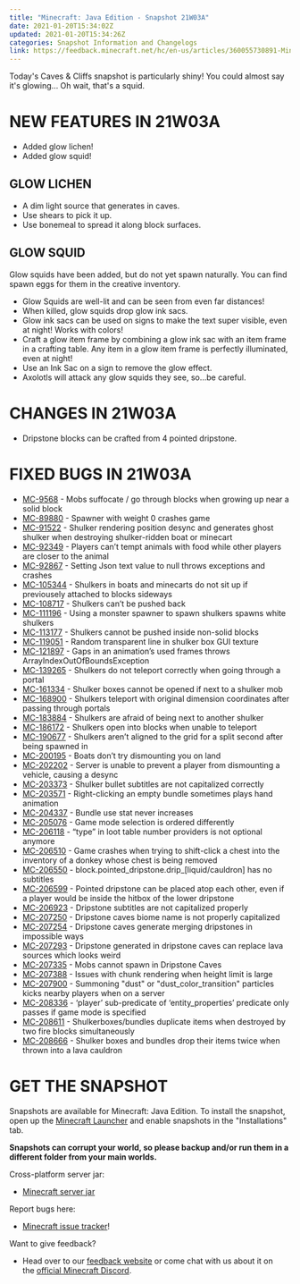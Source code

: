 ```yaml
---
title: "Minecraft: Java Edition - Snapshot 21W03A"
date: 2021-01-20T15:34:02Z
updated: 2021-01-20T15:34:26Z
categories: Snapshot Information and Changelogs
link: https://feedback.minecraft.net/hc/en-us/articles/360055730891-Minecraft-Java-Edition-Snapshot-21W03A
---
```


Today's Caves & Cliffs snapshot is particularly shiny! You could almost say it's glowing... Oh wait, that's a squid.

# NEW FEATURES IN 21W03A

- Added glow lichen!
- Added glow squid!

## GLOW LICHEN

- A dim light source that generates in caves.
- Use shears to pick it up.
- Use bonemeal to spread it along block surfaces.

## GLOW SQUID

Glow squids have been added, but do not yet spawn naturally. You can find spawn eggs for them in the creative inventory.

- Glow Squids are well-lit and can be seen from even far distances!
- When killed, glow squids drop glow ink sacs.
- Glow ink sacs can be used on signs to make the text super visible, even at night! Works with colors!
- Craft a glow item frame by combining a glow ink sac with an item frame in a crafting table. Any item in a glow item frame is perfectly illuminated, even at night!
- Use an Ink Sac on a sign to remove the glow effect.
- Axolotls will attack any glow squids they see, so…be careful.

# CHANGES IN 21W03A

- Dripstone blocks can be crafted from 4 pointed dripstone.

# FIXED BUGS IN 21W03A

- [MC-9568](https://bugs.mojang.com/browse/MC-9568) - Mobs suffocate / go through blocks when growing up near a solid block
- [MC-89880](https://bugs.mojang.com/browse/MC-89880) - Spawner with weight 0 crashes game
- [MC-91522](https://bugs.mojang.com/browse/MC-91522) - Shulker rendering position desync and generates ghost shulker when destroying shulker-ridden boat or minecart
- [MC-92349](https://bugs.mojang.com/browse/MC-92349) - Players can’t tempt animals with food while other players are closer to the animal
- [MC-92867](https://bugs.mojang.com/browse/MC-92867) - Setting Json text value to null throws exceptions and crashes
- [MC-105344](https://bugs.mojang.com/browse/MC-105344) - Shulkers in boats and minecarts do not sit up if previousely attached to blocks sideways
- [MC-108717](https://bugs.mojang.com/browse/MC-108717) - Shulkers can’t be pushed back
- [MC-111196](https://bugs.mojang.com/browse/MC-111196) - Using a monster spawner to spawn shulkers spawns white shulkers
- [MC-113177](https://bugs.mojang.com/browse/MC-113177) - Shulkers cannot be pushed inside non-solid blocks
- [MC-119051](https://bugs.mojang.com/browse/MC-119051) - Random transparent line in shulker box GUI texture
- [MC-121897](https://bugs.mojang.com/browse/MC-121897) - Gaps in an animation’s used frames throws ArrayIndexOutOfBoundsException
- [MC-139265](https://bugs.mojang.com/browse/MC-139265) - Shulkers do not teleport correctly when going through a portal
- [MC-161334](https://bugs.mojang.com/browse/MC-161334) - Shulker boxes cannot be opened if next to a shulker mob
- [MC-168900](https://bugs.mojang.com/browse/MC-168900) - Shulkers teleport with original dimension coordinates after passing through portals
- [MC-183884](https://bugs.mojang.com/browse/MC-183884) - Shulkers are afraid of being next to another shulker
- [MC-186172](https://bugs.mojang.com/browse/MC-186172) - Shulkers open into blocks when unable to teleport
- [MC-190677](https://bugs.mojang.com/browse/MC-190677) - Shulkers aren’t aligned to the grid for a split second after being spawned in
- [MC-200195](https://bugs.mojang.com/browse/MC-200195) - Boats don’t try dismounting you on land
- [MC-202202](https://bugs.mojang.com/browse/MC-202202) - Server is unable to prevent a player from dismounting a vehicle, causing a desync
- [MC-203373](https://bugs.mojang.com/browse/MC-203373) - Shulker bullet subtitles are not capitalized correctly
- [MC-203571](https://bugs.mojang.com/browse/MC-203571) - Right-clicking an empty bundle sometimes plays hand animation
- [MC-204337](https://bugs.mojang.com/browse/MC-204337) - Bundle use stat never increases
- [MC-205076](https://bugs.mojang.com/browse/MC-205076) - Game mode selection is ordered differently
- [MC-206118](https://bugs.mojang.com/browse/MC-206118) - “type” in loot table number providers is not optional anymore
- [MC-206510](https://bugs.mojang.com/browse/MC-206510) - Game crashes when trying to shift-click a chest into the inventory of a donkey whose chest is being removed
- [MC-206550](https://bugs.mojang.com/browse/MC-206550) - block.pointed_dripstone.drip\_\[liquid/cauldron\] has no subtitles
- [MC-206599](https://bugs.mojang.com/browse/MC-206599) - Pointed dripstone can be placed atop each other, even if a player would be inside the hitbox of the lower dripstone
- [MC-206923](https://bugs.mojang.com/browse/MC-206923) - Dripstone subtitles are not capitalized properly
- [MC-207250](https://bugs.mojang.com/browse/MC-207250) - Dripstone caves biome name is not properly capitalized
- [MC-207254](https://bugs.mojang.com/browse/MC-207254) - Dripstone caves generate merging dripstones in impossible ways
- [MC-207293](https://bugs.mojang.com/browse/MC-207293) - Dripstone generated in dripstone caves can replace lava sources which looks weird
- [MC-207335](https://bugs.mojang.com/browse/MC-207335) - Mobs cannot spawn in Dripstone Caves
- [MC-207388](https://bugs.mojang.com/browse/MC-207388) - Issues with chunk rendering when height limit is large
- [MC-207900](https://bugs.mojang.com/browse/MC-207900) - Summoning "dust" or "dust_color_transition" particles kicks nearby players when on a server
- [MC-208336](https://bugs.mojang.com/browse/MC-208336) - ‘player’ sub-predicate of ‘entity_properties’ predicate only passes if game mode is specified
- [MC-208611](https://bugs.mojang.com/browse/MC-208611) - Shulkerboxes/bundles duplicate items when destroyed by two fire blocks simultaneously
- [MC-208666](https://bugs.mojang.com/browse/MC-208666) - Shulker boxes and bundles drop their items twice when thrown into a lava cauldron

# GET THE SNAPSHOT

Snapshots are available for Minecraft: Java Edition. To install the snapshot, open up the [Minecraft Launcher](https://www.minecraft.net/download.html) and enable snapshots in the "Installations" tab.

**Snapshots can corrupt your world, so please backup and/or run them in a different folder from your main worlds.**

Cross-platform server jar:

- [Minecraft server jar](https://launcher.mojang.com/v1/objects/dbe81ef81e20e76b1458be822026887fef84c541/server.jar)

Report bugs here:

- [Minecraft issue tracker](https://bugs.mojang.com/browse/MC)!

Want to give feedback?

- Head over to our [feedback website](https://aka.ms/CavesCliffsFeedback?ref=minecraftnet) or come chat with us about it on the [official Minecraft Discord](https://discordapp.com/invite/minecraft).
